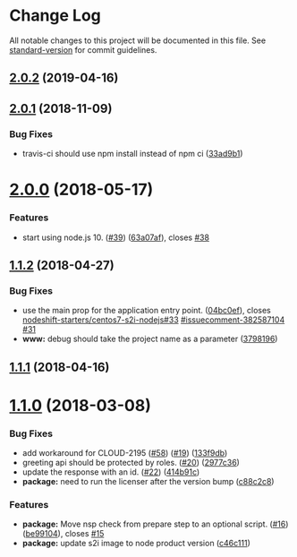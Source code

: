 # Change Log

All notable changes to this project will be documented in this file. See [standard-version](https://github.com/conventional-changelog/standard-version) for commit guidelines.

## [2.0.2](https://github.com/nodeshift-starters/nodejs-rest-http-secured-redhat/compare/v2.0.1...v2.0.2) (2019-04-16)



<a name="2.0.1"></a>
## [2.0.1](https://github.com/nodeshift-starters/nodejs-rest-http-secured-redhat/compare/v2.0.0...v2.0.1) (2018-11-09)


### Bug Fixes

* travis-ci should use npm install instead of npm ci ([33ad9b1](https://github.com/nodeshift-starters/nodejs-rest-http-secured-redhat/commit/33ad9b1))



<a name="2.0.0"></a>
# [2.0.0](https://github.com/nodeshift-starters/nodejs-rest-http-secured-redhat/compare/v1.1.2...v2.0.0) (2018-05-17)


### Features

* start using node.js 10. ([#39](https://github.com/nodeshift-starters/nodejs-rest-http-secured-redhat/issues/39)) ([63a07af](https://github.com/nodeshift-starters/nodejs-rest-http-secured-redhat/commit/63a07af)), closes [#38](https://github.com/nodeshift-starters/nodejs-rest-http-secured-redhat/issues/38)



<a name="1.1.2"></a>
## [1.1.2](https://github.com/nodeshift-starters/nodejs-rest-http-secured-redhat/compare/v1.1.1...v1.1.2) (2018-04-27)


### Bug Fixes

* use the main prop for the application entry point. ([04bc0ef](https://github.com/nodeshift-starters/nodejs-rest-http-secured-redhat/commit/04bc0ef)), closes [nodeshift-starters/centos7-s2i-nodejs#33](https://github.com/nodeshift-starters/centos7-s2i-nodejs/issues/33) [#issuecomment-382587104](https://github.com/nodeshift-starters/nodejs-rest-http-secured-redhat/issues/issuecomment-382587104) [#31](https://github.com/nodeshift-starters/nodejs-rest-http-secured-redhat/issues/31)
* **www:** debug should take the project name as a parameter ([3798196](https://github.com/nodeshift-starters/nodejs-rest-http-secured-redhat/commit/3798196))



<a name="1.1.1"></a>
## [1.1.1](https://github.com/nodeshift-starters/nodejs-rest-http-secured-redhat/compare/v1.1.0...v1.1.1) (2018-04-16)



<a name="1.1.0"></a>
# [1.1.0](https://github.com/nodeshift-starters/nodejs-rest-http-secured-redhat/compare/v1.0.1...v1.1.0) (2018-03-08)


### Bug Fixes

* add workaround for CLOUD-2195 ([#58](https://github.com/nodeshift-starters/nodejs-rest-http-secured-redhat/issues/58)) ([#19](https://github.com/nodeshift-starters/nodejs-rest-http-secured-redhat/issues/19)) ([133f9db](https://github.com/nodeshift-starters/nodejs-rest-http-secured-redhat/commit/133f9db))
* greeting api should be protected by roles. ([#20](https://github.com/nodeshift-starters/nodejs-rest-http-secured-redhat/issues/20)) ([2977c36](https://github.com/nodeshift-starters/nodejs-rest-http-secured-redhat/commit/2977c36))
* update the response with an id. ([#22](https://github.com/nodeshift-starters/nodejs-rest-http-secured-redhat/issues/22)) ([414b91c](https://github.com/nodeshift-starters/nodejs-rest-http-secured-redhat/commit/414b91c))
* **package:** need to run the licenser after the version bump ([c88c2c8](https://github.com/nodeshift-starters/nodejs-rest-http-secured-redhat/commit/c88c2c8))


### Features

* **package:** Move nsp check from prepare step to an optional script. ([#16](https://github.com/nodeshift-starters/nodejs-rest-http-secured-redhat/issues/16)) ([be99104](https://github.com/nodeshift-starters/nodejs-rest-http-secured-redhat/commit/be99104)), closes [#15](https://github.com/nodeshift-starters/nodejs-rest-http-secured-redhat/issues/15)
* **package:** update s2i image to node product version ([c46c111](https://github.com/nodeshift-starters/nodejs-rest-http-secured-redhat/commit/c46c111))
